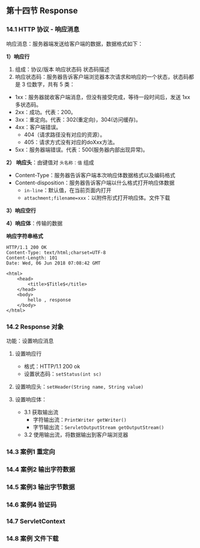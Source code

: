 ## 第十四节 Response

### 14.1 HTTP 协议 - 响应消息

响应消息：服务器端发送给客户端的数据，数据格式如下：

**1）响应行**

1. 组成：协议/版本 响应状态码 状态码描述
2. 响应状态码：服务器告诉客户端浏览器本次请求和响应的一个状态，状态码都是 3 位数字，共有 5 类：
* 1xx：服务器就收客户端消息，但没有接受完成，等待一段时间后，发送 1xx 多状态码。
* 2xx：成功。代表：200。
* 3xx：重定向。代表：302(重定向)，304(访问缓存)。
* 4xx：客户端错误。
   * 404（请求路径没有对应的资源）。
   * 405：请求方式没有对应的doXxx方法。
* 5xx：服务器端错误。代表：500(服务器内部出现异常)。
					

**2） 响应头**：由键值对 `头名称：值` 组成

* Content-Type：服务器告诉客户端本次响应体数据格式以及编码格式
* Content-disposition：服务器告诉客户端以什么格式打开响应体数据
   * `in-line`：默认值，在当前页面内打开
   * `attachment;filename=xxx`：以附件形式打开响应体。文件下载

**3）响应空行**

**4）响应体**：传输的数据

**响应字符串格式**

```
HTTP/1.1 200 OK
Content-Type: text/html;charset=UTF-8
Content-Length: 101
Date: Wed, 06 Jun 2018 07:08:42 GMT

<html>
    <head>
    	<title>$Title$</title>
    </head>
    <body>
    	hello , response
    </body>
</html>
```

### 14.2 Response 对象

功能：设置响应消息
1. 设置响应行
    * 格式：HTTP/1.1 200 ok
    * 设置状态码：`setStatus(int sc)` 
2. 设置响应头：`setHeader(String name, String value)` 

3. 设置响应体：
    * 3.1 获取输出流
        * 字符输出流：`PrintWriter getWriter()`
        * 字节输出流：`ServletOutputStream getOutputStream()`
    * 3.2 使用输出流，将数据输出到客户端浏览器

### 14.3 案例1 重定向







### 14.4 案例2 输出字符数据







### 14.5 案例3 输出字节数据









### 14.6 案例4 验证码







### 14.7 ServletContext










### 14.8 案例 文件下载